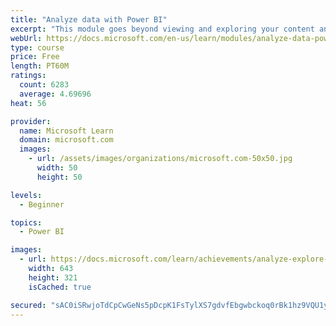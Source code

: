 ```yaml
---
title: "Analyze data with Power BI"
excerpt: "This module goes beyond viewing and exploring your content and explains how to interact with it by working with reports and dashboards to uncover and share new business insights."
webUrl: https://docs.microsoft.com/en-us/learn/modules/analyze-data-power-bi/
type: course
price: Free
length: PT60M
ratings:
  count: 6283
  average: 4.69696
heat: 56

provider:
  name: Microsoft Learn
  domain: microsoft.com
  images:
    - url: /assets/images/organizations/microsoft.com-50x50.jpg
      width: 50
      height: 50

levels:
  - Beginner

topics:
  - Power BI

images:
  - url: https://docs.microsoft.com/learn/achievements/analyze-explore-data-power-bi-social.png
    width: 643
    height: 321
    isCached: true

secured: "sAC0iSRwjoTdCpCwGeNs5pDcpK1FsTylXS7gdvfEbgwbckoq0rBk1hz9VQU1ym0WoQOtwr4p7bCavVx3DHKtlao2hAZiV+XtAbDTh1diFg+e1R2820qIdsV3DWKafF1bfWE+IUj1zRgR3BorMDAT8ASSQwOWFpjWiFvE+PB/p/u3s5EKB/pwmjkNnjxIo7DDLVyv8R8n+vWK9QoC0ae82bdBxE9cKbj1u/SsbmeZQd7sDGtVDfJXI84L3T1PMGmbrmvhQVTx91ir0Jozr7Z+EXYmd6aQThF3SRjKCMRaByafGINIOwkEaEo4v+915xhm6MnSDMmQzIbxp7DqYtwUvYBZpZdI/6gY+sZjNISG++5kdsItqm/RHmvlq1FAZ2AEQgaQuUntDg066JQO0vHPQaSdQlpkCe4dO++LsCHR/hU=;5iBmOiKStv9/VEloQvG0lQ=="
---
```


